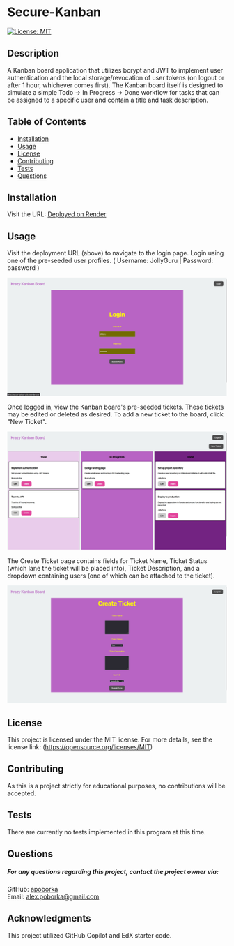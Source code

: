 
# Secure-Kanban
[![License: MIT](https://img.shields.io/badge/License-MIT-yellow.svg)](https://opensource.org/licenses/MIT)

## Description
A Kanban board application that utilizes bcrypt and JWT to implement user authentication and the local storage/revocation of user tokens (on logout or after 1 hour, whichever comes first). The Kanban board itself is designed to simulate a simple Todo -> In Progress -> Done workflow for tasks that can be assigned to a specific user and contain a title and task description.


## Table of Contents
- [Installation](#installation)
- [Usage](#usage)
- [License](#license)
- [Contributing](#contributing)
- [Tests](#tests)
- [Questions](#questions)

## Installation
Visit the URL:
[Deployed on Render](https://secure-kanban-yulx.onrender.com)



## Usage
Visit the deployment URL (above) to navigate to the login page.
Login using one of the pre-seeded user profiles.
( Username: JollyGuru | Password: password )

![Login Page screenshot](client/assets/LoginPage.jpg)

Once logged in, view the Kanban board's pre-seeded tickets.
These tickets may be edited or deleted as desired.
To add a new ticket to the board, click "New Ticket".

![Kanban board screenshot showing 3 columns: ToDo, In Progress, and Done](client/assets/KanbanBoard.jpg)

The Create Ticket page contains fields for Ticket Name, Ticket Status (which lane the ticket will be placed into), Ticket Description, and a dropdown containing users (one of which can be attached to the ticket).

![Create Ticket page](client/assets/CreateTicket.jpg)


## License
This project is licensed under the MIT license. For more details, see the license link: (https://opensource.org/licenses/MIT)

## Contributing
As this is a project strictly for educational purposes, no contributions will be accepted.

## Tests
There are currently no tests implemented in this program at this time.

## Questions
##### For any questions regarding this project, contact the project owner via: 
GitHub: [apoborka](https://github.com/apoborka)\
Email: alex.poborka@gmail.com

## Acknowledgments
This project utilized GitHub Copilot and EdX starter code.